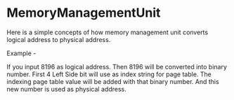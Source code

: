 # MemoryManagementUnit

Here is a simple concepts of how memory management unit converts logical address to physical address.

Example - 

If you input 8196 as logical address. Then 8196 will be converted into binary number. First 4 Left Side bit will use as index string for page table. 
The indexing page table value will be added with that  binary number. And this new number is used as physical address. 
